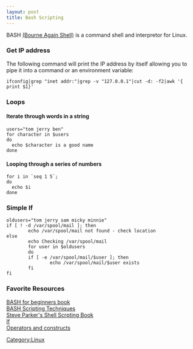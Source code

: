 ```yaml
---
layout: post 
title: Bash Scripting
---
```


BASH [(Bourne Again Shell)](http://www.gnu.org/software/bash/) is a
command shell and interpretor for Linux.

### Get IP address

The following command will print the IP address by itself allowing you
to pipe it into a command or an environment variable:

    ifconfig|grep "inet addr:"|grep -v "127.0.0.1"|cut -d: -f2|awk '{ print $1}'

### Loops

#### Iterate through words in a string

    users="tom jerry ben"
    for character in $users
    do
      echo $character is a good name
    done

#### Looping through a series of numbers

    for i in `seq 1 5`;
    do
      echo $i
    done

### Simple If

    oldusers="tom jerry sam micky minnie"
    if [ ! -d /var/spool/mail ]; then
            echo /var/spool/mail not found - check location
    else
            echo Checking /var/spool/mail
            for user in $oldusers
            do
            if [ -e /var/spool/mail/$user ]; then
                    echo /var/spool/mail/$user exists
            fi
    fi

### Favorite Resources

[BASH for beginners
book](http://books.google.co.uk/books?hl=en&id=OztsPBFGhDIC&dq=BASH&printsec=frontcover&source=web&ots=p_MixNXpzD&sig=9y_nSRxEbj9jU4HJUMsAO7l-3Y0)\
[BASH Scripting
Techniques](http://www.thelinuxblog.com/bash-scripting-techniques/)\
[Steve Parker\'s Shell Scrpting
Book](http://steve-parker.org/sh/buy/shellscriptingbook-sample.pdf)\
[If](http://tldp.org/LDP/Bash-Beginners-Guide/html/sect_07_01.html)\
[Operators and constructs](http://tldp.org/LDP/abs/html/refcards.html)

[Category:Linux](Category:Linux "wikilink")
